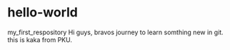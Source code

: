 # hello-world
my_first_respository
Hi guys, bravos journey to learn somthing new in git.
this is kaka from PKU.
